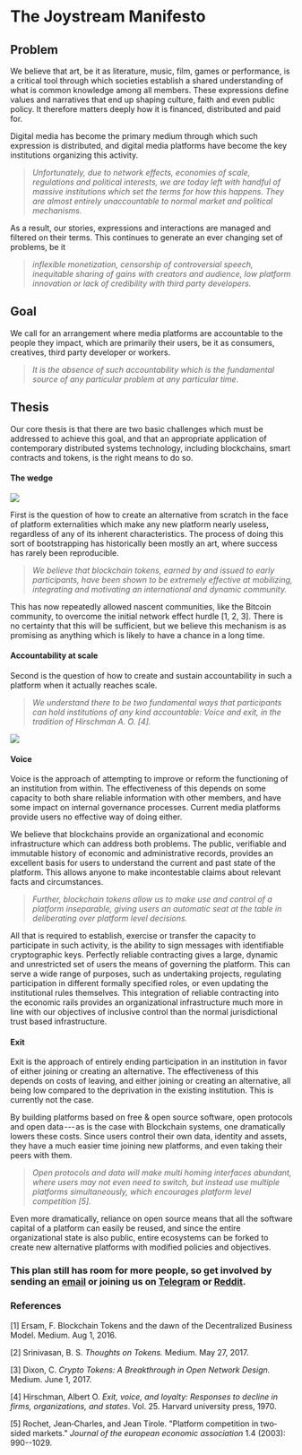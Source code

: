 The Joystream Manifesto
=======================

Problem
-------

We believe that art, be it as literature, music, film, games or performance, is a critical tool through which societies establish a shared understanding of what is common knowledge among all members. These expressions define values and narratives that end up shaping culture, faith and even public policy. It therefore matters deeply how it is financed, distributed and paid for.

Digital media has become the primary medium through which such expression is distributed, and digital media platforms have become the key institutions organizing this activity.

> *Unfortunately, due to network effects, economies of scale, regulations and political interests, we are today left with handful of massive institutions which set the terms for how this happens. They are almost entirely unaccountable to normal market and political mechanisms.*

As a result, our stories, expressions and interactions are managed and filtered on their terms. This continues to generate an ever changing set of problems, be it

> *inflexible monetization, censorship of controversial speech, inequitable sharing of gains with creators and audience, low platform innovation or lack of credibility with third party developers.*

Goal
----

We call for an arrangement where media platforms are accountable to the people they impact, which are primarily their users, be it as consumers, creatives, third party developer or workers.

> *It is the absence of such accountability which is the fundamental source of any particular problem at any particular time.*

Thesis
------

Our core thesis is that there are two basic challenges which must be addressed to achieve this goal, and that an appropriate application of contemporary distributed systems technology, including blockchains, smart contracts and tokens, is the right means to do so.

#### The wedge

![](https://blog.joystream.org/content/images/2018/12/image-6.png)

First is the question of how to create an alternative from scratch in the face of platform externalities which make any new platform nearly useless, regardless of any of its inherent characteristics. The process of doing this sort of bootstrapping has historically been mostly an art, where success has rarely been reproducible.

> *We believe that blockchain tokens, earned by and issued to early participants, have been shown to be extremely effective at mobilizing, integrating and motivating an international and dynamic community.*

This has now repeatedly allowed nascent communities, like the Bitcoin community, to overcome the initial network effect hurdle [1, 2, 3]. There is no certainty that this will be sufficient, but we believe this mechanism is as promising as anything which is likely to have a chance in a long time.

#### Accountability at scale

Second is the question of how to create and sustain accountability in such a platform when it actually reaches scale.

> *We understand there to be two fundamental ways that participants can hold institutions of any kind accountable: Voice and exit, in the tradition of Hirschman A. O. [4].*

![](https://blog.joystream.org/content/images/2018/12/image-3.png)

#### Voice

Voice is the approach of attempting to improve or reform the functioning of an institution from within. The effectiveness of this depends on some capacity to both share reliable information with other members, and have some impact on internal governance processes. Current media platforms provide users no effective way of doing either.

We believe that blockchains provide an organizational and economic infrastructure which can address both problems. The public, verifiable and immutable history of economic and administrative records, provides an excellent basis for users to understand the current and past state of the platform. This allows anyone to make incontestable claims about relevant facts and circumstances.

> *Further, blockchain tokens allow us to make use and control of a platform inseparable, giving users an automatic seat at the table in deliberating over platform level decisions.*

All that is required to establish, exercise or transfer the capacity to participate in such activity, is the ability to sign messages with identifiable cryptographic keys. Perfectly reliable contracting gives a large, dynamic and unrestricted set of users the means of governing the platform. This can serve a wide range of purposes, such as undertaking projects, regulating participation in different formally specified roles, or even updating the institutional rules themselves. This integration of reliable contracting into the economic rails provides an organizational infrastructure much more in line with our objectives of inclusive control than the normal jurisdictional trust based infrastructure.

#### Exit

Exit is the approach of entirely ending participation in an institution in favor of either joining or creating an alternative. The effectiveness of this depends on costs of leaving, and either joining or creating an alternative, all being low compared to the deprivation in the existing institution. This is currently not the case.

By building platforms based on free & open source software, open protocols and open data --- as is the case with Blockchain systems, one dramatically lowers these costs. Since users control their own data, identity and assets, they have a much easier time joining new platforms, and even taking their peers with them.

> *Open protocols and data will make multi homing interfaces abundant, where users may not even need to switch, but instead use multiple platforms simultaneously, which encourages platform level competition [5].*

Even more dramatically, reliance on open source means that all the software capital of a platform can easily be reused, and since the entire organizational state is also public, entire ecosystems can be forked to create new alternative platforms with modified policies and objectives.

### This plan still has room for more people, so get involved by sending an [email](mailto:bedeho@joystream.co@) or joining us on [Telegram](https://t.me/joinchat/CNyeUxHD9H56m3e_44hXIA) or [Reddit](https://www.reddit.com/r/JoyStream/).

### ****References****

[1] Ersam, F. Blockchain Tokens and the dawn of the Decentralized Business Model. Medium. Aug 1, 2016.

[2] Srinivasan, B. S. *Thoughts on Tokens.* Medium. May 27, 2017.

[3] Dixon, C. *Crypto Tokens: A Breakthrough in Open Network Design.* Medium. June 1, 2017.

[4] Hirschman, Albert O. *Exit, voice, and loyalty: Responses to decline in firms, organizations, and states*. Vol. 25. Harvard university press, 1970.

[5] Rochet, Jean‐Charles, and Jean Tirole. "Platform competition in two‐sided markets." *Journal of the european economic association* 1.4 (2003): 990--1029.